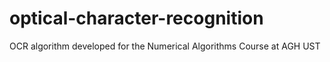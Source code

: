 # optical-character-recognition
 OCR algorithm developed for the Numerical Algorithms Course at AGH UST
